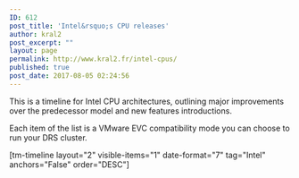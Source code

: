 ```yaml
---
ID: 612
post_title: 'Intel&rsquo;s CPU releases'
author: kral2
post_excerpt: ""
layout: page
permalink: http://www.kral2.fr/intel-cpus/
published: true
post_date: 2017-08-05 02:24:56
---
```

This is a timeline for Intel CPU architectures, outlining major improvements over the predecessor model and new features introductions.

Each item of the list is a VMware EVC compatibility mode you can choose to run your DRS cluster.

[tm-timeline layout="2" visible-items="1" date-format="7" tag="Intel" anchors="False" order="DESC"]